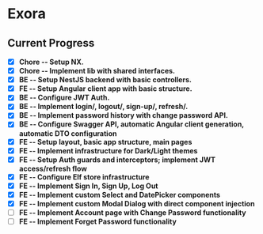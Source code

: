 # Exora

## Current Progress

- [x] **Chore -- Setup NX.**
- [x] **Chore -- Implement lib with shared interfaces.**
- [x] **BE -- Setup NestJS backend with basic controllers.**
- [x] **FE -- Setup Angular client app with basic structure.**
- [x] **BE -- Configure JWT Auth.**
- [x] **BE -- Implement login/, logout/, sign-up/, refresh/.**
- [x] **BE -- Implement password history with change password API.**
- [x] **BE -- Configure Swagger API, automatic Angular client generation, automatic DTO configuration**
- [x] **FE -- Setup layout, basic app structure, main pages**
- [x] **FE -- Implement infrastructure for Dark/Light themes**
- [x] **FE -- Setup Auth guards and interceptors; implement JWT access/refresh flow**
- [x] **FE -- Configure Elf store infrastructure**
- [x] **FE -- Implement Sign In, Sign Up, Log Out**
- [x] **FE -- Implement custom Select and DatePicker components**
- [x] **FE -- Implement custom Modal Dialog with direct component injection**
- [ ] **FE -- Implement Account page with Change Password functionality**
- [ ] **FE -- Implement Forget Password functionality**
